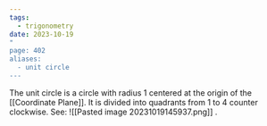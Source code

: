 ```yaml
---
tags:
  - trigonometry
date: 2023-10-19
"
page: 402
aliases:
  - unit circle
---
```

The unit circle is a circle with radius $1$ centered at the origin of the [[Coordinate Plane]]. It is divided into quadrants from $1$ to $4$ counter clockwise. See:
![[Pasted image 20231019145937.png]]
.
